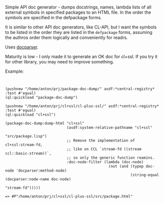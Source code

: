 Simple API doc generator - dumps docstrings, names, lambda lists
of all external symbols in specified packages to an HTML file.
In the order the symbols are specified in the defpackage forms.

It is similar to other API doc generators, like CL-API,
but I want the symbols to be listed in the order they 
are listed in the `defpackage` forms,
assuming the authros order them logically and conveniently
for readrs.

Uses [docparser](https://github.com/eudoxia0/docparser).

Maturity is low - I only made it to generate an OK doc
for cl+ssl. If you try it for other library, you may need
to improve something.


Example:


```common-lisp


(pushnew "/home/anton/prj/package-doc-dump/" asdf:*central-registry* :test #'equal)
(ql:quickload "package-doc-dump")

(pushnew "/home/anton/prj/cl+ssl/cl-plus-ssl/" asdf:*central-registry* :test #'equal)
(ql:quickload "cl+ssl")

(package-doc-dump:dump-html "cl+ssl"
                            (asdf:system-relative-pathname "cl+ssl"
                                                           "src/package.lisp")
                            ;; Remove the implementation of cl+ssl:stream-fd,
                            ;; like on CCL `stream-fd ((stream ccl::basic-stream))`,
                            ;; so only the generic function reamins.
                            :doc-node-filter (lambda (doc-node)
                                               (not (and (typep doc-node 'docparser:method-node)
                                                         (string-equal (docparser:node-name doc-node)
                                                                       "stream-fd")))))

=> #P"/home/anton/prj/cl+ssl/cl-plus-ssl/src/package.html"

```
